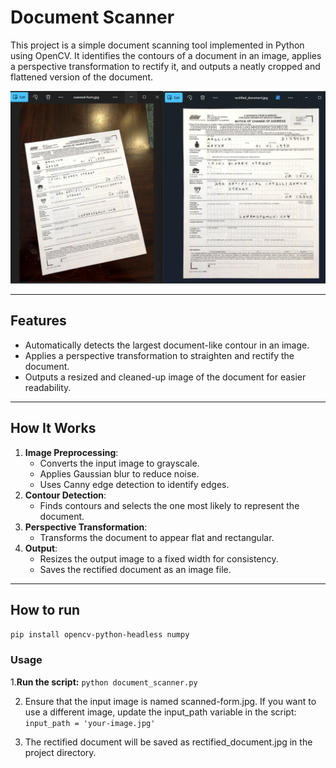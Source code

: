 # Document Scanner

This project is a simple document scanning tool implemented in Python using OpenCV. It identifies the contours of a document in an image, applies a perspective transformation to rectify it, and outputs a neatly cropped and flattened version of the document.

![Alt text](doucmenr-scanner-project.png)

---

## Features
- Automatically detects the largest document-like contour in an image.
- Applies a perspective transformation to straighten and rectify the document.
- Outputs a resized and cleaned-up image of the document for easier readability.

---

## How It Works
1. **Image Preprocessing**:
   - Converts the input image to grayscale.
   - Applies Gaussian blur to reduce noise.
   - Uses Canny edge detection to identify edges.
2. **Contour Detection**:
   - Finds contours and selects the one most likely to represent the document.
3. **Perspective Transformation**:
   - Transforms the document to appear flat and rectangular.
4. **Output**:
   - Resizes the output image to a fixed width for consistency.
   - Saves the rectified document as an image file.

---

## How to run
`pip install opencv-python-headless numpy`
  
### **Usage**

1.**Run the script:**
`python document_scanner.py`

2. Ensure that the input image is named scanned-form.jpg. If you want to use a different image, update the input_path variable in the script:
`input_path = 'your-image.jpg'`

4. The rectified document will be saved as rectified_document.jpg in the project directory.




